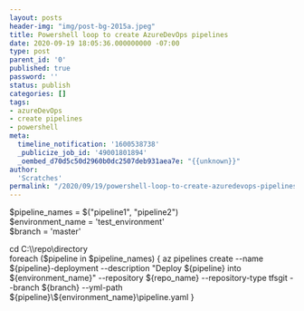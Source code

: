 ```yaml
---
layout: posts
header-img: "img/post-bg-2015a.jpeg"
title: Powershell loop to create AzureDevOps pipelines
date: 2020-09-19 18:05:36.000000000 -07:00
type: post
parent_id: '0'
published: true
password: ''
status: publish
categories: []
tags:
- azureDevOps
- create pipelines
- powershell
meta:
  timeline_notification: '1600538738'
  _publicize_job_id: '49001801894'
  _oembed_d70d5c50d2960b0dc2507deb931aea7e: "{{unknown}}"
author:
  'Scratches'
permalink: "/2020/09/19/powershell-loop-to-create-azuredevops-pipelines/"
---
```


<p>$pipeline_names = $("pipeline1", "pipeline2")<br />$environment_name = 'test_environment'<br />$branch = 'master'</p>


<p>cd C:\\repo\directory<br />foreach ($pipeline in $pipeline_names) { az pipelines create --name ${pipeline}-deployment --description "Deploy ${pipeline} into ${environment_name}" --repository ${repo_name} --repository-type tfsgit --branch ${branch} --yml-path ${pipeline}\${environment_name}\pipeline.yaml }</p>

